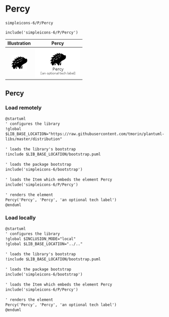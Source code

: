 # Percy


```text
simpleicons-6/P/Percy
```

```text
include('simpleicons-6/P/Percy')
```



| Illustration | Percy |
| :---: | :---: |
| ![illustration for Illustration](../../simpleicons-6/P/Percy.png) | ![illustration for Percy](../../simpleicons-6/P/Percy.Local.png) |




## Percy

### Load remotely
```plantuml
@startuml
' configures the library
!global $LIB_BASE_LOCATION="https://raw.githubusercontent.com/tmorin/plantuml-libs/master/distribution"

' loads the library's bootstrap
!include $LIB_BASE_LOCATION/bootstrap.puml

' loads the package bootstrap
include('simpleicons-6/bootstrap')

' loads the Item which embeds the element Percy
include('simpleicons-6/P/Percy')

' renders the element
Percy('Percy', 'Percy', 'an optional tech label')
@enduml
```

### Load locally
```plantuml
@startuml
' configures the library
!global $INCLUSION_MODE="local"
!global $LIB_BASE_LOCATION="../.."

' loads the library's bootstrap
!include $LIB_BASE_LOCATION/bootstrap.puml

' loads the package bootstrap
include('simpleicons-6/bootstrap')

' loads the Item which embeds the element Percy
include('simpleicons-6/P/Percy')

' renders the element
Percy('Percy', 'Percy', 'an optional tech label')
@enduml
```

